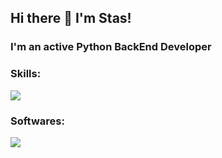 ## Hi there 👋 I'm Stas!

### I'm an active Python BackEnd Developer

### Skills:

<a href="https://skillicons.dev">
    <img src="https://skillicons.dev/icons?i=py,fastapi,django,postgres,redis,rabbitmq,docker,git,github,linux,ubuntu,bash,nginx,gunicorn" />
</a>

### Softwares:

<a href="https://skillicons.dev">
    <img src="https://skillicons.dev/icons?i=pycharm,vscode,postman" />
</a>

<!--
**fanatik3m/fanatik3m** is a ✨ _special_ ✨ repository because its `README.md` (this file) appears on your GitHub profile.

Here are some ideas to get you started:

- 🔭 I’m currently working on ...
- 🌱 I’m currently learning ...
- 👯 I’m looking to collaborate on ...
- 🤔 I’m looking for help with ...
- 💬 Ask me about ...
- 📫 How to reach me: ...
- 😄 Pronouns: ...
- ⚡ Fun fact: ...
-->
